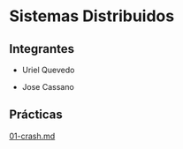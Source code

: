 # Sistemas Distribuidos

## Integrantes

 - Uriel Quevedo
 
 - Jose Cassano

## Prácticas

[01-crash.md]()
